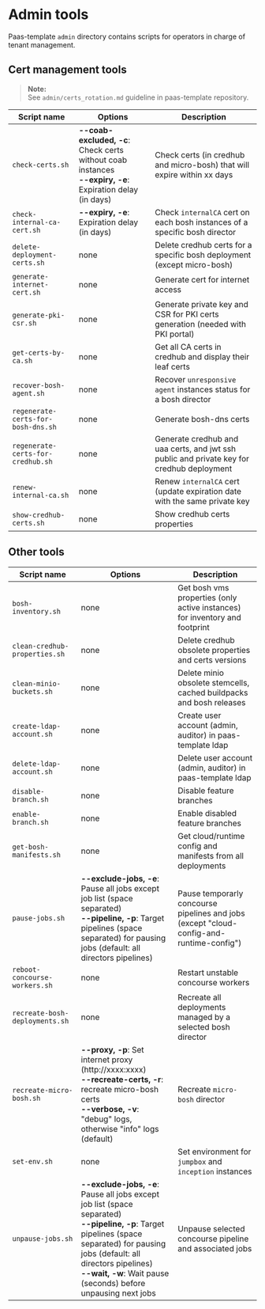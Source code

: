 # Admin tools

Paas-template `admin` directory contains scripts for operators in charge of tenant management.

## Cert management tools
  >**Note:**  
  > See `admin/certs_rotation.md` guideline in paas-template repository.

  |Script name|Options|Description|
  |-----|-----|-----|
  |`check-certs.sh`|**--coab-excluded, -c**: Check certs without coab instances<br>**--expiry, -e**: Expiration delay (in days)|Check certs (in credhub and micro-bosh) that will expire within xx days|
  |`check-internal-ca-cert.sh`|**--expiry, -e**: Expiration delay (in days)|Check `internalCA` cert on each bosh instances of a specific bosh director|
  |`delete-deployment-certs.sh`|none|Delete credhub certs for a specific bosh deployment (except micro-bosh)|
  |`generate-internet-cert.sh`|none|Generate cert for internet access|
  |`generate-pki-csr.sh`|none|Generate private key and CSR for PKI certs generation (needed with PKI portal)|
  |`get-certs-by-ca.sh`|none|Get all CA certs in credhub and display their leaf certs|
  |`recover-bosh-agent.sh`|none|Recover `unresponsive agent` instances status for a bosh director|
  |`regenerate-certs-for-bosh-dns.sh`|none|Generate bosh-dns certs|
  |`regenerate-certs-for-credhub.sh`|none|Generate credhub and uaa certs, and jwt ssh public and private key for credhub deployment|
  |`renew-internal-ca.sh`|none|Renew `internalCA` cert (update expiration date with the same private key|
  |`show-credhub-certs.sh`|none|Show credhub certs properties|

## Other tools

  |Script name|Options|Description|
  |-----|-----|-----|
  |`bosh-inventory.sh`|none|Get bosh vms properties (only active instances) for inventory and footprint|
  |`clean-credhub-properties.sh`|none|Delete credhub obsolete properties and certs versions|
  |`clean-minio-buckets.sh`|none|Delete minio obsolete stemcells, cached buildpacks and bosh releases|
  |`create-ldap-account.sh`|none|Create user account (admin, auditor) in paas-template ldap|
  |`delete-ldap-account.sh`|none|Delete user account (admin, auditor) in paas-template ldap|
  |`disable-branch.sh`|none|Disable feature branches|
  |`enable-branch.sh`|none|Enable disabled feature branches|
  |`get-bosh-manifests.sh`|none|Get cloud/runtime config and manifests from all deployments|
  |`pause-jobs.sh`|**--exclude-jobs, -e**: Pause all jobs except job list (space separated)<br>**--pipeline, -p**: Target pipelines (space separated) for pausing jobs (default: all directors pipelines)|Pause temporarly concourse pipelines and jobs (except "cloud-config-and-runtime-config")|
  |`reboot-concourse-workers.sh`|none|Restart unstable concourse workers|
  |`recreate-bosh-deployments.sh`|none|Recreate all deployments managed by a selected bosh director|
  |`recreate-micro-bosh.sh`|**--proxy, -p**: Set internet proxy (http://xxxx:xxxx)<br>**--recreate-certs, -r**: recreate micro-bosh certs<br>**--verbose, -v**: "debug" logs, otherwise "info" logs (default)|Recreate `micro-bosh` director|
  |`set-env.sh`|none|Set environment for `jumpbox` and `inception` instances|
  |`unpause-jobs.sh`|**--exclude-jobs, -e**: Pause all jobs except job list (space separated)<br>**--pipeline, -p**: Target pipelines (space separated) for pausing jobs (default: all directors pipelines)<br>**--wait, -w**: Wait pause (seconds) before unpausing next jobs|Unpause selected concourse pipeline and associated jobs|
